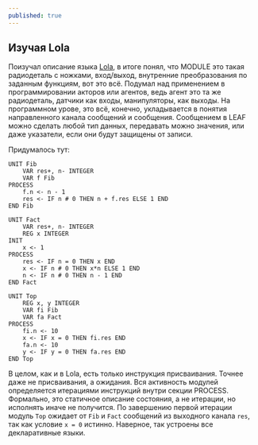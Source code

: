 ```yaml
---
published: true
---
```




## Изучая Lola

Поизучал описание языка [Lola](http://www.inf.ethz.ch/personal/wirth/Lola/index.html), в итоге понял, что MODULE это такая радиодеталь с ножками, вход/выход, внутренние преобразования по заданным функциям, вот это всё.
Подумал над применением в программировании акторов или агентов, ведь агент это та же радиодеталь, датчики как входы, манипуляторы, как выходы. На программном урове, это всё, конечно, укладывается в понятия направленного канала сообщений и сообщения. Сообщением в LEAF можно сделать любой тип данных, передавать можно значения, или даже указатели, если они будут защищены от записи.

Придумалось тут:
```oberon
UNIT Fib
	VAR res+, n- INTEGER
	VAR f Fib
PROCESS
	f.n <- n - 1
	res <- IF n # 0 THEN n + f.res ELSE 1 END
END Fib

UNIT Fact
	VAR res+, n- INTEGER
	REG x INTEGER
INIT
	x <- 1
PROCESS
	res <- IF n = 0 THEN x END
	x <- IF n # 0 THEN x*n ELSE 1 END
	n <- IF n # 0 THEN n - 1 END
END Fact

UNIT Top
	REG x, y INTEGER
	VAR fi Fib
	VAR fa Fact
PROCESS
	fi.n <- 10
	x <- IF x = 0 THEN fi.res END
	fa.n <- 10
	y <- IF y = 0 THEN fa.res END
END Top
```

В целом, как и в Lola, есть только инструкция присваивания. Точнее даже не присваивания, а ожидания. Вся активность модулей определяется итерациями инструкций внутри секции PROCESS. Формально, это статичное описание состояния, а не итерации, но исполнять иначе не получится. По завершению первой итерации модуль `Top` ожидает от `Fib` и `Fact` сообщений из выходного канала `res`, так как условие `x = 0` истинно.
Наверное, так устроены все декларативные языки.
